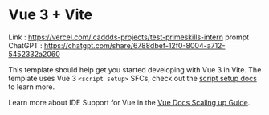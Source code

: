 # Vue 3 + Vite
Link : https://vercel.com/icaddds-projects/test-primeskills-intern
prompt ChatGPT : https://chatgpt.com/share/6788dbef-12f0-8004-a712-5452332a2060

This template should help get you started developing with Vue 3 in Vite. The template uses Vue 3 `<script setup>` SFCs, check out the [script setup docs](https://v3.vuejs.org/api/sfc-script-setup.html#sfc-script-setup) to learn more.

Learn more about IDE Support for Vue in the [Vue Docs Scaling up Guide](https://vuejs.org/guide/scaling-up/tooling.html#ide-support).
